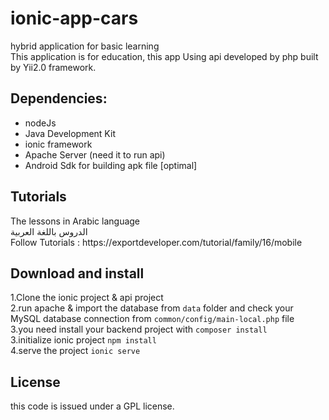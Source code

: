 # ionic-app-cars
hybrid application for basic learning<br>
This application is for education, this app Using api developed by php built by Yii2.0 framework.
<h2>Dependencies:</h2>
<ul>
  <li>nodeJs</li> 
  <li>Java Development Kit</li> 
  <li>ionic framework</li> 
  <li>Apache Server (need it to run api)</li> 
  <li>Android Sdk for building apk file [optimal]</li> 
 </ul>
  
<h2>Tutorials</h2>
The lessons in Arabic language<br/>
الدروس باللغة العربية <br/>
Follow Tutorials : https://exportdeveloper.com/tutorial/family/16/mobile
<h2>Download and install</h2>
1.Clone the ionic project & api project<br/>
2.run apache & import the database from  <code>data</code> folder and check your MySQL database connection from <code>common/config/main-local.php</code> file<br/>
3.you need install your backend project with <code>composer install</code><br/>
3.initialize ionic project <code>npm install</code><br/>
4.serve the project <code>ionic serve</code><br/>

<h2>License</h2>
this code is issued under a GPL license.
